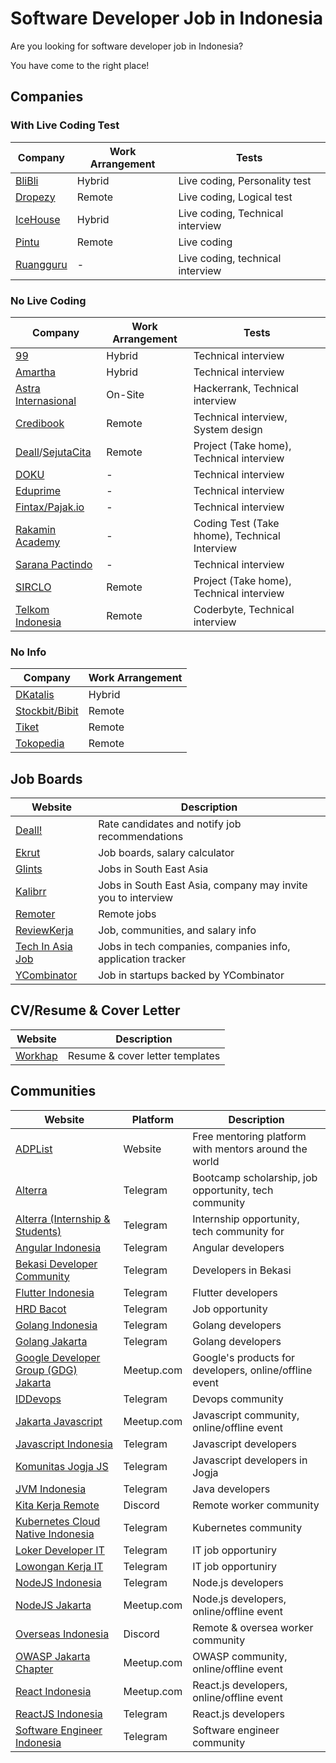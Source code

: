 # Software Developer Job in Indonesia

Are you looking for software developer job in Indonesia? 

You have come to the right place!

## Companies

### With Live Coding Test

| Company                                                     | Work Arrangement | Tests                            |
|-------------------------------------------------------------|------------------|----------------------------------|
| [BliBli](https://careers.blibli.com/)                       | Hybrid           | Live coding, Personality test    |
| [Dropezy](https://www.linkedin.com/company/dropezy/jobs/)   | Remote           | Live coding, Logical test        |
| [IceHouse](https://icehousecorp.com/careers/)               | Hybrid           | Live coding, Technical interview |
| [Pintu](https://careers.pintu.co.id/)                       | Remote           | Live coding                      |
| [Ruangguru](https://career.ruangguru.com/)                  | -                | Live coding, technical interview |

### No Live Coding

| Company                                                                            | Work Arrangement | Tests                                         |
|------------------------------------------------------------------------------------|------------------|-----------------------------------------------|
| [99](https://www.99.co/team/jobs/)                                                 | Hybrid           | Technical interview                           |
| [Amartha](https://careers.amartha.com/)                                            | Hybrid           | Technical interview                           |
| [Astra Internasional](https://career.astra.co.id/)                                 | On-Site          | Hackerrank, Technical interview               |
| [Credibook](https://credibook.com/career/)                                         | Remote           | Technical interview, System design            |
| [Deall](https://usedeall.com/career)/[SejutaCita](https://sejutacita.id/career)    | Remote           | Project (Take home), Technical interview      |
| [DOKU](https://www.doku.com/)                                                      | -                | Technical interview                           |
| [Eduprime](https://www.eduprime.co.id/)                                            | -                | Technical interview                           |
| [Fintax/Pajak.io](https://pajak.io/)                                               | -                | Technical interview                           |
| [Rakamin Academy](https://rakamin.com)                                             | -                | Coding Test (Take hhome), Technical Interview |
| [Sarana Pactindo](https://pactindo.com/)                                           | -                | Technical interview                           |
| [SIRCLO](https://www.sirclo.com/careers/)                                          | Remote           | Project (Take home), Technical interview      |
| [Telkom Indonesia](https://recruitmentdigital.telkom.co.id/)                       | Remote           | Coderbyte, Technical interview                |

### No Info

| Company                                                  | Work Arrangement |
|----------------------------------------------------------|------------------|
| [DKatalis](https://www.dkatalis.co/jobs)                 | Hybrid           |
| [Stockbit/Bibit](https://apply.workable.com/stockbit/)   | Remote           |
| [Tiket](https://www.tiket.com/careers/)                  | Remote           |
| [Tokopedia](https://www.tokopedia.com/careers/)          | Remote           |

## Job Boards

| Website                                             | Description                                                  |
|-----------------------------------------------------|--------------------------------------------------------------|
| [Deall!](https://usedeall.com/)                     | Rate candidates and notify job recommendations               |
| [Ekrut](https://www.ekrut.com/)                     | Job boards, salary calculator                                |
| [Glints](https://glints.com)                        | Jobs in South East Asia                                      |
| [Kalibrr](https://www.kalibrr.com/)                 | Jobs in South East Asia, company may invite you to interview |
| [Remoter](https://remoter.id/)                      | Remote jobs                                                  |
| [ReviewKerja](https://reviewkerja.com/)             | Job, communities, and salary info                            |
| [Tech In Asia Job](https://www.techinasia.com/jobs) | Jobs in tech companies, companies info, application tracker  |
| [YCombinator](https://www.workatastartup.com/)      | Job in startups backed by YCombinator                        |

## CV/Resume & Cover Letter

| Website                                      | Description                     |
|----------------------------------------------|---------------------------------|
| [Workhap](https://www.workhap.com/freebies/) | Resume & cover letter templates |

## Communities

| Website                                                                     | Platform   | Description                                                 |
|-----------------------------------------------------------------------------|------------|-------------------------------------------------------------|
| [ADPList](https://adplist.org)                                              | Website    | Free mentoring platform with mentors around the world       |
| [Alterra](https://t.me/Forum_Altaid)                                        | Telegram   | Bootcamp scholarship, job opportunity, tech community       |
| [Alterra (Internship & Students)](https://t.me/Forum_Altaid)                | Telegram   | Internship opportunity, tech community for                  |
| [Angular Indonesia](https://t.me/AngularID)                                 | Telegram   | Angular developers                                          |
| [Bekasi Developer Community](https://t.me/bekasidev)                        | Telegram   | Developers in Bekasi                                        |
| [Flutter Indonesia](https://t.me/flutter_id)                                | Telegram   | Flutter developers                                          |
| [HRD Bacot](https://t.me/hrdbacot)                                          | Telegram   | Job opportunity                                             |
| [Golang Indonesia](https://t.me/golangID)                                   | Telegram   | Golang developers                                           |
| [Golang Jakarta](https://t.me/gophers_id)                                   | Telegram   | Golang developers                                           |
| [Google Developer Group (GDG) Jakarta](https://www.meetup.com/GDG-Jakarta/) | Meetup.com | Google's products for developers, online/offline event      |
| [IDDevops](https://t.me/IDDevOps)                                           | Telegram   | Devops community                                            |
| [Jakarta Javascript](https://www.meetup.com/JakartaJS/)                     | Meetup.com | Javascript community, online/offline event                  |
| [Javascript Indonesia](https://t.me/js_id)                                  | Telegram   | Javascript developers                                       |
| [Komunitas Jogja JS](https://t.me/jogjajs)                                  | Telegram   | Javascript developers in Jogja                              |
| [JVM Indonesia](https://t.me/JVMIndonesia)                                  | Telegram   | Java developers                                             |
| [Kita Kerja Remote](https://discord.gg/j4Ku4wbc)                            | Discord    | Remote worker community                                     |
| [Kubernetes Cloud Native Indonesia](https://t.me/kubernetesindonesia)       | Telegram   | Kubernetes community                                        |
| [Loker Developer IT](https://t.me/LokerDeveloper)                           | Telegram   | IT job opportuniry                                          |
| [Lowongan Kerja IT](https://t.me/LowonganKerjaIT)                           | Telegram   | IT job opportuniry                                          |
| [NodeJS Indonesia](https://t.me/nodejsid)                                   | Telegram   | Node.js developers                                          |
| [NodeJS Jakarta](https://www.meetup.com/Node-js-Workshop/)                  | Meetup.com | Node.js developers, online/offline event                    |
| [Overseas Indonesia](https://discord.gg/7qrq3ag4)                           | Discord    | Remote & oversea worker community                           |
| [OWASP Jakarta Chapter](https://www.meetup.com/GDG-Jakarta/)                | Meetup.com | OWASP community, online/offline event                       |
| [React Indonesia](https://www.meetup.com/reactindonesia/)                   | Meetup.com | React.js developers, online/offline event                   |
| [ReactJS Indonesia](https://t.me/react_idn)                                 | Telegram   | React.js developers                                         |
| [Software Engineer Indonesia](https://t.me/soft_eng_id)                     | Telegram   | Software engineer community                                 |
